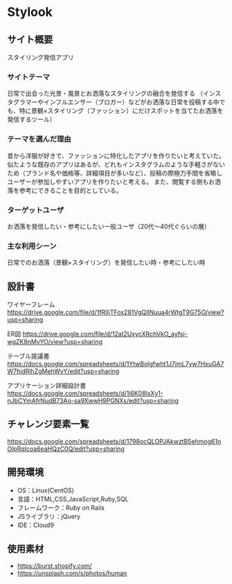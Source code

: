 # Stylook

## サイト概要
スタイリング発信アプリ

### サイトテーマ
日常で出会った光景・風景とお洒落なスタイリングの融合を発信する
（インスタグラマーやインフルエンサー（ブロガー）などがお洒落な日常を投稿する中でも、特に景観×スタイリング（ファッション）にだけスポットを当てたお洒落を発信するツール）

### テーマを選んだ理由
昔から洋服が好きで、ファッションに特化したアプリを作りたいと考えていた。
似たような既存のアプリはあるが、どれもインスタグラムのような手軽さがないため（ブランド名や価格等、詳細項目が多いなど）、投稿の際極力手間を省略しユーザーが参加しやすいアプリを作りたいと考える。
また、閲覧する側もお洒落を参考にできることを目的としている。

### ターゲットユーザ
お洒落を発信したい・参考にしたい一般ユーザ（20代〜40代ぐらいの層）

### 主な利用シーン
日常でのお洒落（景観×スタイリング）を発信したい時・参考にしたい時

## 設計書
ワイヤーフレーム
https://drive.google.com/file/d/1fRlIjTFox281VgQIINuua4rWtgT9G75O/view?usp=sharing

ER図
https://drive.google.com/file/d/12at2UxycXRchVkO_ayfsj-wgZK8nMvYO/view?usp=sharing

テーブル提議書
https://docs.google.com/spreadsheets/d/1YtwBolgfwht1J7jmL7yw7HxuGA7W7hidRlhZgMehWvY/edit?usp=sharing

アプリケーション詳細設計書
https://docs.google.com/spreadsheets/d/1i6K08lsXy1-nJbCYmAfrNudB73Aq-sa9XiewH9PGNXs/edit?usp=sharing


## チャレンジ要素一覧
https://docs.google.com/spreadsheets/d/1798ocQLOPJAkwztB5ehmog61nOlpRqIcoa6eaHQzC0Q/edit?usp=sharing

## 開発環境
- OS：Linux(CentOS)
- 言語：HTML,CSS,JavaScript,Ruby,SQL
- フレームワーク：Ruby on Rails
- JSライブラリ：jQuery
- IDE：Cloud9

## 使用素材
- https://burst.shopify.com/
- https://unsplash.com/s/photos/human
